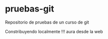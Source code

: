 # pruebas-git
Repositorio de pruebas de un curso de git

Constribuyendo localmente !!!
aura desde la web
